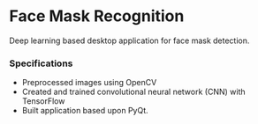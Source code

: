 # Face Mask Recognition
Deep learning based desktop application for face mask detection. 
### Specifications
- Preprocessed images using OpenCV
- Created and trained convolutional neural network (CNN) with TensorFlow
- Built application based upon PyQt.
